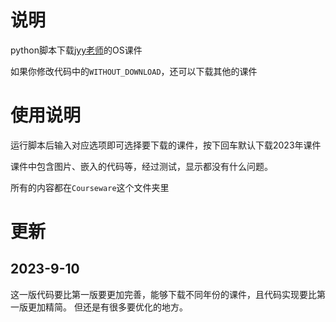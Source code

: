 # 说明
python脚本下载[jyy老师](https://jyywiki.cn/)的OS课件

如果你修改代码中的`WITHOUT_DOWNLOAD`，还可以下载其他的课件

# 使用说明

运行脚本后输入对应选项即可选择要下载的课件，按下回车默认下载2023年课件

课件中包含图片、嵌入的代码等，经过测试，显示都没有什么问题。

所有的内容都在`Courseware`这个文件夹里

# 更新

## 2023-9-10
这一版代码要比第一版要更加完善，能够下载不同年份的课件，且代码实现要比第一版更加精简。
但还是有很多要优化的地方。